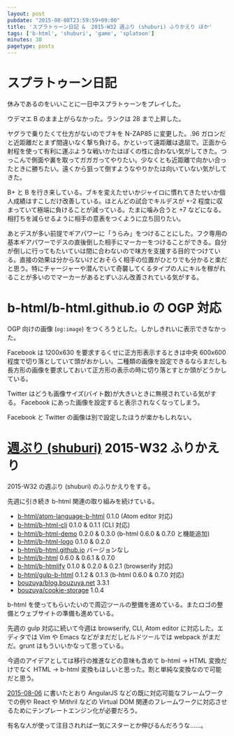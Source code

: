 ```yaml
---
layout: post
pubdate: "2015-08-08T23:59:59+09:00"
title: 'スプラトゥーン日記 &  2015-W32 週ぶり (shuburi) ふりかえり ほか'
tags: ['b-html', 'shuburi', 'game', 'splatoon']
minutes: 30
pagetype: posts
---
```

# スプラトゥーン日記

休みであるのをいいことに一日中スプラトゥーンをプレイした。

ウデマエ B のまま上がらなかった。ランクは 28 まで上昇した。

ヤグラで乗りたくて仕方がないのでブキを N-ZAP85 に変更した。.96 ガロンだと近距離だとまず間違いなく撃ち負ける。かといって遠距離は退屈で。正面から射程を使って有利に運ぶような戦いかたはぼくの性に合わない気がしてきた。つっこんで側面や裏を取ってガガガってやりたい。少なくとも近距離で向かい合ったときに勝ちたい。遠くから狙って倒すようなやりかたは向いていない気がしてきた。

B+ と B を行き来している。ブキを変えたせいかジャイロに慣れてきたせいか個人成績はすこしだけ改善している。ほとんどの試合でキルデスが +-2 程度に収まっていて極端に負けることが減っている。たまに噛み合うと +7 などになる。相打ちを減らせるように相手の意表をつくように立ち回りたい。

あとデスが多い前提でギアパワーに「うらみ」をつけることにした。フク専用の基本ギアパワーでデスの直後倒した相手にマーカーをつけることができる。自分が倒しに行ってもたいていは間に合わないので味方を支援する目的でつけている。直接の効果は分からないけどおそらく相手の位置がひとりでも分かると楽だと思う。特にチャージャーや潜んでいて奇襲してくるタイプの人にキルを稼がれることが多いのでマーカーがあるとずいぶん改善されている気がする。

# b-html/b-html.github.io の OGP 対応

OGP 向けの画像 (`og:image`) をつくろうとした。しかしきれいに表示できなかった。

Facebook は 1200x630 を要求するくせに正方形表示するときは中央 600x600 程度で切り落としていて頭がおかしい。二種類の画像を設定できるならまだしも長方形の画像を要求しておいて正方形の表示の時に切り落とすとか頭がどうかしている。

Twitter はどうも画像サイズ(バイト数)が大きいときに無視されている気がする。 Facebook にあった画像を設定すると表示されなくなってしまう。

Facebook と Twitter の画像は別で設定したほうが楽かもしれない。

# [週ぶり (shuburi)][shuburi] 2015-W32 ふりかえり

2015-W32 の週ぶり (shuburi) のふりかえりをする。

先週に引き続き b-html 関連の取り組みを続けている。

- [b-html/atom-language-b-html][] 0.1.0 (Atom editor 対応)
- [b-html/b-html-cli][] 0.1.0 & 0.1.1 (CLI 対応)
- [b-html/b-html-demo][] 0.2.0 & 0.3.0 (b-html 0.6.0 & 0.7.0 と機能追加)
- [b-html/b-html-logo][] 0.1.0 & 0.2.0
- [b-html/b-html.github.io][] バージョンなし
- [b-html/b-html][] 0.6.0 & 0.6.1 & 0.7.0
- [b-html/b-htmlify][] 0.1.0 & 0.2.0 & 0.2.1 (browserify 対応)
- [b-html/gulp-b-html][] 0.1.2 & 0.1.3 (b-html 0.6.0 & 0.7.0 対応)
- [bouzuya/blog.bouzuya.net][] 3.3.1
- [bouzuya/cookie-storage][] 1.0.4

b-html を使ってもらいたいので周辺ツールの整備を進めている。またロゴの整備とウェブサイトの準備も進めている。

先週の gulp 対応に続いて今週は browserify, CLI, Atom editor に対応した。エディタでは Vim や Emacs などがまだだしビルドツールでは webpack がまだだ。grunt はもういいかなって思っている。

今週のアイデアとしては移行の推進などの意味も含めて b-html → HTML 変換だけでなく HTML → b-html 変換もほしいと思った。割と単純な変換なので可能だと思う。

[2015-08-06][] に書いたとおり AngularJS などの既に対応可能なフレームワークでの例や React や Mithril などの Virtual DOM 関連のフレームワークに対応させるためにテンプレートエンジン化が必要だろう。

有名な人が使って注目されれば一気にスターとか伸びるんだろうな……。

[shuburi]: http://shuburi.org
[2015-08-06]: http://blog.bouzuya.net/2015/08/06/
[b-html/atom-language-b-html]: https://github.com/b-html/atom-language-b-html
[b-html/b-html-cli]: https://github.com/b-html/b-html-cli
[b-html/b-html-demo]: https://github.com/b-html/b-html-demo
[b-html/b-html-logo]: https://github.com/b-html/b-html-logo
[b-html/b-html.github.io]: https://github.com/b-html/b-html.github.io
[b-html/b-html]: https://github.com/b-html/b-html
[b-html/b-htmlify]: https://github.com/b-html/b-htmlify
[b-html/gulp-b-html]: https://github.com/b-html/gulp-b-html
[bouzuya/blog.bouzuya.net]: https://github.com/bouzuya/blog.bouzuya.net
[bouzuya/cookie-storage]: https://github.com/bouzuya/cookie-storage

